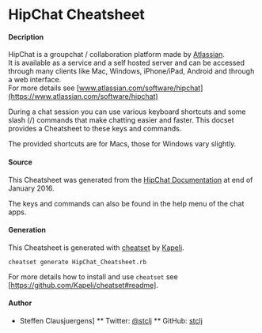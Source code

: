 HipChat Cheatsheet
=======================

#### Decription

HipChat is a groupchat / collaboration platform
made by [Atlassian](http://www.atlassian.com).<br />
It is available as a service and a self hosted server
and can be accessed through many clients like Mac, Windows, iPhone/iPad, Android
and through a web interface.<br />
For more details see [www.atlassian.com/software/hipchat](https://www.atlassian.com/software/hipchat)

During a chat session you can use various keyboard shortcuts and some slash (/)
commands that make chatting easier and faster. This docset provides a Cheatsheet
to these keys and commands.

The provided shortcuts are for Macs, those for Windows vary slightly.

#### Source

This Cheatsheet was generated from the
[HipChat Documentation](https://confluence.atlassian.com/hipchat/keyboard-shortcuts-and-slash-commands-749385232.html)
at end of January 2016.

The keys and commands can also be found in the help menu of the chat apps.

#### Generation

This Cheatsheet is generated with [cheatset](https://github.com/Kapeli/cheatset) by [Kapeli](https://github.com/Kapeli).

```
cheatset generate HipChat_Cheatsheet.rb
```

For more details how to install and use `cheatset` see [https://github.com/Kapeli/cheatset#readme].

#### Author

* Steffen Clausjuergens]
** Twitter: [@stclj](https://twitter.com/stclj)
** GitHub: [stclj](https://github.com/stclj)
